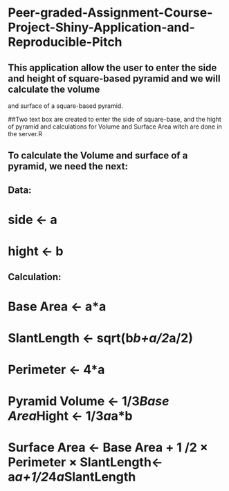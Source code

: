 # Peer-graded-Assignment-Course-Project-Shiny-Application-and-Reproducible-Pitch


## This application allow the user to enter the side and height of square-based pyramid and we will calculate the volume
and surface of a square-based pyramid.

##Two text box are created to enter the side of square-base, and the hight of pyramid and calculations for Volume and
Surface Area witch are done in the server.R 

## To calculate the Volume and surface of a pyramid, we need the next:

## Data:

# side <- a

# hight <- b

## Calculation:

# Base Area <- a*a

# SlantLength <- sqrt(b*b+a/2*a/2)

# Perimeter <- 4*a

# Pyramid Volume <- 1/3*Base Area*Hight <- 1/3*a*a*b

# Surface Area <- Base Area + 1 /2 × Perimeter × SlantLength<-a*a+1/2*4*a*SlantLength 

